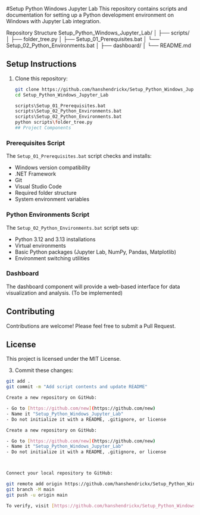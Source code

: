 #Setup Python Windows Jupyter Lab
This repository contains scripts and documentation for setting up a Python development environment on Windows with Jupyter Lab integration.

Repository Structure
Setup_Python_Windows_Jupyter_Lab/
│
├── scripts/
│   ├── folder_tree.py
│   ├── Setup_01_Prerequisites.bat
│   └── Setup_02_Python_Environments.bat
│
├── dashboard/
│
└── README.md


## Setup Instructions

1. Clone this repository:
   ```bash
   git clone https://github.com/hanshendrickx/Setup_Python_Windows_Jupyter_Lab.git
   cd Setup_Python_Windows_Jupyter_Lab

   scripts\Setup_01_Prerequisites.bat
   scripts\Setup_02_Python_Environments.bat
   scripts\Setup_02_Python_Environments.bat
   python scripts\folder_tree.py
   ## Project Components

### Prerequisites Script

The `Setup_01_Prerequisites.bat` script checks and installs:

- Windows version compatibility
- .NET Framework
- Git
- Visual Studio Code
- Required folder structure
- System environment variables

### Python Environments Script

The `Setup_02_Python_Environments.bat` script sets up:

- Python 3.12 and 3.13 installations
- Virtual environments
- Basic Python packages (Jupyter Lab, NumPy, Pandas, Matplotlib)
- Environment switching utilities

### Dashboard

The dashboard component will provide a web-based interface for data visualization and analysis. (To be implemented)

## Contributing

Contributions are welcome! Please feel free to submit a Pull Request.

## License

This project is licensed under the MIT License.


3. Commit these changes:

```bash
git add .
git commit -m "Add script contents and update README"

Create a new repository on GitHub:

- Go to [https://github.com/new](https://github.com/new)
- Name it "Setup_Python_Windows_Jupyter_Lab"
- Do not initialize it with a README, .gitignore, or license

Create a new repository on GitHub:

- Go to [https://github.com/new](https://github.com/new)
- Name it "Setup_Python_Windows_Jupyter_Lab"
- Do not initialize it with a README, .gitignore, or license



Connect your local repository to GitHub:

git remote add origin https://github.com/hanshendrickx/Setup_Python_Windows_Jupyter_Lab.git
git branch -M main
git push -u origin main

To verify, visit [https://github.com/hanshendrickx/Setup_Python_Windows_Jupyter_Lab](https://github.com/hanshendrickx/Setup_Python_Windows_Jupyter_Lab) in your web browser. You should see your repository with all the files we've created.